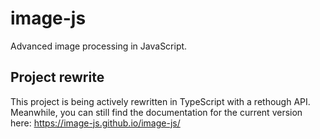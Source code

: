 # image-js

Advanced image processing in JavaScript.

## Project rewrite

This project is being actively rewritten in TypeScript with a rethough API.  
Meanwhile, you can still find the documentation for the current version here: https://image-js.github.io/image-js/
